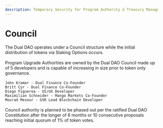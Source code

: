 ```yaml
---
description: Temporary Security for Program Authority & Treasury Management
---
```


# Council

The Dual DAO operates under a Council structure while the initial distribution of tokens via Staking Options occurs.\
\
Program Upgrade Authorities are owned by the Dual DAO Council made up of 5 developers and is capable of increasing in size prior to token only governance.\
\
`John Kramer - Dual Finance Co-Founder`\
`Britt Cyr - Dual Finance Co-Founder`\
`Diego Figueroa - UI/UX Developer`\
`Maximilian Schneider - Mango Markets Co-Founder`\
`Mourad Mesour - GSR Lead Blockchain Developer`\
\
Council authority is planned to be phased out per the ratified Dual DAO
Constitution after the longer of 6 months or 10 consecutive proposals
reaching initial quorum of 1% of token votes.
